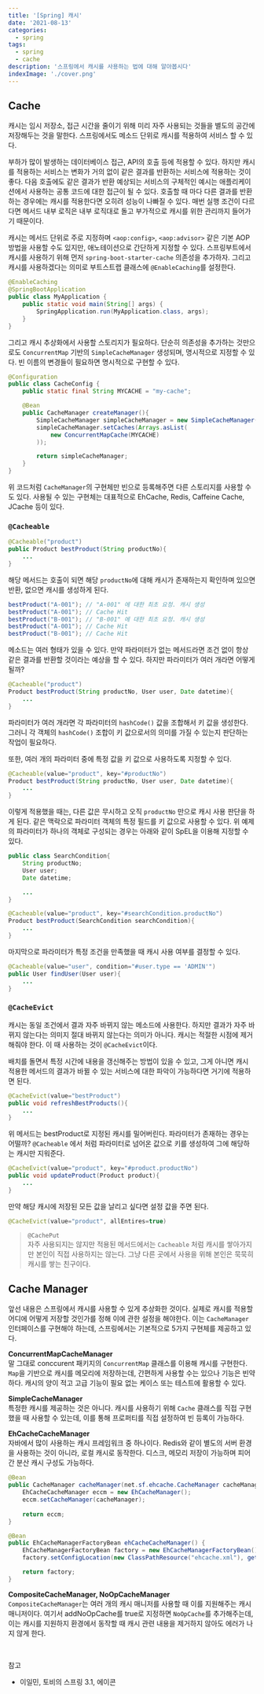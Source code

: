 ```yaml
---
title: '[Spring] 캐시'
date: '2021-08-13'
categories:
  - spring
tags:
  - spring
  - cache
description: '스프링에서 캐시를 사용하는 법에 대해 알아봅시다'
indexImage: './cover.png'
---
```


## Cache    

캐시는 임시 저장소, 접근 시간을 줄이기 위해 미리 자주 사용되는 것들을 별도의 공간에 저장해두는 것을 말한다. 
스프링에서도 메소드 단위로 캐시를 적용하여 서비스 할 수 있다. 

부하가 많이 발생하는 데이터베이스 접근, API의 호출 등에 적용할 수 있다. 
하지만 캐시를 적용하는 서비스는 변화가 거의 없이 같은 결과를 반환하는 서비스에 적용하는 것이 좋다. 
다음 호출에도 같은 결과가 반환 예상되는 서비스의 구체적인 예시는 애플리케이션에서 사용하는 공통 코드에 대한 접근이 될 수 있다. 
호출할 때 마다 다른 결과를 반환하는 경우에는 캐시를 적용한다면 오히려 성능이 나빠질 수 있다. 
매번 실행 조건이 다르다면 메서드 내부 로직은 내부 로직대로 돌고 부가적으로 캐시를 위한 관리까지 들어가기 때문이다. 

캐시는 메서드 단위로 주로 지정하며 ```<aop:config>```, ```<aop:advisor>``` 같은 기본 AOP 방법을 사용할 수도 있지만, 애노테이션으로 간단하게 지정할 수 있다. 
스프링부트에서 캐시를 사용하기 위해 먼저 ```spring-boot-starter-cache``` 의존성을 추가하자. 
그리고 캐시를 사용하겠다는 의미로 부트스트랩 클래스에 ```@EnableCaching```를 설정한다. 

``` java
@EnableCaching
@SpringBootApplication
public class MyApplication {
    public static void main(String[] args) {
        SpringApplication.run(MyApplication.class, args);
    }
}
```

그리고 캐시 추상화에서 사용할 스토리지가 필요하다. 
단순히 의존성을 추가하는 것만으로도 ```ConcurrentMap``` 기반의 ```SimpleCacheManager``` 생성되며, 명시적으로 지정할 수 있다. 
빈 이름의 변경들이 필요하면 명시적으로 구현할 수 있다. 

``` java
@Configuration
public class CacheConfig {
	public static final String MYCACHE = "my-cache";

	@Bean
	public CacheManager createManager(){
		SimpleCacheManager simpleCacheManager = new SimpleCacheManager();
		simpleCacheManager.setCaches(Arrays.asList(
			new ConcurrentMapCache(MYCACHE)
		));

		return simpleCacheManager;
	}
} 
```

위 코드처럼 ```CacheManager```의 구현체만 빈으로 등록해주면 다른 스토리지를 사용할 수도 있다. 
사용될 수 있는 구현체는 대표적으로 EhCache, Redis, Caffeine Cache, JCache 등이 있다.

### ```@Cacheable```  

``` java
@Cacheable("product")
public Product bestProduct(String productNo){
	...
}
```

해당 메서드는 호출이 되면 해당 ```productNo```에 대해 캐시가 존재하는지 확인하며 있으면 반환, 
없으면 캐시를 생성하게 된다. 

``` java
bestProduct("A-001"); // "A-001" 에 대한 최초 요청. 캐시 생성
bestProduct("A-001"); // Cache Hit
bestProduct("B-001"); // "B-001" 에 대한 최초 요청. 캐시 생성
bestProduct("A-001"); // Cache Hit
bestProduct("B-001"); // Cache Hit
```

메소드는 여러 형태가 있을 수 있다. 
만약 파라미터가 없는 메서드라면 조건 없이 항상 같은 결과를 반환할 것이라는 예상을 할 수 있다. 
하지만 파라미터가 여러 개라면 어떻게 될까?

``` java
@Cacheable("product")
Product bestProduct(String productNo, User user, Date datetime){
	...
}
```

파라미터가 여러 개라면 각 파라미터의 ```hashCode()``` 값을 조합해서 키 값을 생성한다. 
그러니 각 객체의 ```hashCode()``` 조합이 키 값으로서의 의미를 가질 수 있는지 판단하는 작업이 필요하다. 

또한, 여러 개의 파라미터 중에 특정 값을 키 값으로 사용하도록 지정할 수 있다. 

``` java
@Cacheable(value="product", key="#productNo")
Product bestProduct(String productNo, User user, Date datetime){
	...
}
```

이렇게 적용했을 때는, 다른 값은 무시하고 오직 ```productNo``` 만으로 캐시 사용 판단을 하게 된다. 
같은 맥락으로 파라미터 객체의 특정 필드를 키 값으로 사용할 수 있다. 
위 예제의 파라미터가 하나의 객체로 구성되는 경우는 아래와 같이 SpEL을 이용해 지정할 수 있다.

``` java
public class SearchCondition{
	String productNo;
	User user;
	Date datetime;

	...
}
```

``` java
@Cacheable(value="product", key="#searchCondition.productNo")
Product bestProduct(SearchCondition searchCondition){
	...
}
``` 

마지막으로 파라미터가 특정 조건을 만족했을 때 캐시 사용 여부를 결정할 수 있다. 

``` java
@Cacheable(value="user", condition="#user.type == 'ADMIN'")
public User findUser(User user){
	...
}
```

### ```@CacheEvict``` 

캐시는 동일 조건에서 결과 자주 바뀌지 않는 메소드에 사용한다. 
하지만 결과가 자주 바뀌지 않는다는 의미지 절대 바뀌지 않는다는 의미가 아니다. 
캐시는 적절한 시점에 제거해줘야 한다. 
이 때 사용하는 것이 ```@CacheEvict```이다. 

배치를 돌면서 특정 시간에 내용을 갱신해주는 방법이 있을 수 있고, 
그게 아니면 캐시 적용한 메서드의 결과가 바뀔 수 있는 서비스에 대한 파악이 가능하다면 거기에 적용하면 된다. 

``` java
@CacheEvict(value="bestProduct")
public void refreshBestProducts(){
	...
}
```

위 메서드는 bestProduct로 지정된 캐시를 밀어버린다. 
파라미터가 존재하는 경우는 어떨까? 
```@Cacheable``` 에서 처럼 파라미터로 넘어온 값으로 키를 생성하여 그에 해당하는 캐시만 지워준다. 

``` java
@CacheEvict(value="product", key="#product.productNo")
public void updateProduct(Product product){
	...
}
```

만약 해당 캐시에 저장된 모든 값을 날리고 싶다면 설정 값을 주면 된다.

``` java
@CacheEvict(value="product", allEntires=true)
```

> ```@CachePut```  
> 자주 사용되지는 않지만 적용된 메서드에서는 ```Cacheable``` 처럼 캐시를 쌓아가지만 본인이 직접 사용하지는 않는다. 
> 그냥 다른 곳에서 사용을 위해 본인은 묵묵히 캐시를 쌓는 친구이다. 

## Cache Manager  

앞선 내용은 스프링에서 캐시를 사용할 수 있게 추상화한 것이다. 
실제로 캐시를 적용할 어디에 어떻게 저장할 것인가를 정해 이에 관한 설정을 해야한다. 
이는 ```CacheManager``` 인터페이스를 구현해야 하는데, 스프링에서는 기본적으로 5가지 구현체를 제공하고 있다. 

**ConcurrentMapCacheManager**  
말 그대로 conccurent 패키지의 ```ConcurrentMap``` 클래스를 이용해 캐시를 구현한다. 
```Map```을 기반으로 캐시를 메모리에 저장하는데, 간편하게 사용할 수는 있으나 기능은 빈약하다. 
캐시의 양이 적고 고급 기능이 필요 없는 케이스 또는 테스트에 활용할 수 있다. 

**SimpleCacheManager**  
특정한 캐시를 제공하는 것은 아니다. 
캐시를 사용하기 위해 ```Cache``` 클래스를 직접 구현했을 때 사용할 수 있는데, 이를 통해 프로퍼티를 직접 설정하여 빈 등록이 가능하다. 

**EhCacheCacheManager**  
자바에서 많이 사용하는 캐시 프레임워크 중 하나이다. 
Redis와 같이 별도의 서버 환경을 사용하는 것이 아니라, 로컬 캐시로 동작한다. 
디스크, 메모리 저장이 가능하며 피어 간 분산 캐시 구성도 가능하다. 

``` java
@Bean
public CacheManager cacheManager(net.sf.ehcache.CacheManager cacheManager) {
	EhCacheCacheManager eccm = new EhCacheManager();
	eccm.setCacheManager(cacheManager);
	
	return eccm;
}

@Bean
public EhCacheManagerFactoryBean ehCacheCacheManager() {
	EhCacheManagerFactoryBean factory = new EhCacheManagerFactoryBean();
	factory.setConfigLocation(new ClassPathResource("ehcache.xml"), getClass()); // EhCache에 대한 설정은 xml로 별도로 작성해야 한다.

	return factory;
}
```

**CompositeCacheManager, NoOpCacheManager**  
```CompositeCacheManager```는 여러 개의 캐시 매니저를 사용할 때 이를 지원해주는 캐시 매니저이다. 
여기서 addNoOpCache를 true로 지정하면 ```NoOpCache```를 추가해주는데, 
이는 캐시를 지원하지 환경에서 동작할 때 캐시 관련 내용을 제거하지 않아도 에러가 나지 않게 한다. 

<br/>

참고
- 이일민, 토비의 스프링 3.1, 에이콘